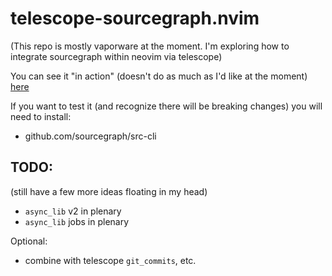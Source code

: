 # telescope-sourcegraph.nvim

(This repo is mostly vaporware at the moment. I'm exploring how to integrate sourcegraph within neovim via telescope)

You can see it "in action" (doesn't do as much as I'd like at the moment) [here](https://youtu.be/iCdsD6MiLQs)

If you want to test it (and recognize there will be breaking changes) you will need to install:

- github.com/sourcegraph/src-cli

## TODO:

(still have a few more ideas floating in my head)

- `async_lib` v2 in plenary
- `async_lib` jobs in plenary

Optional:

- combine with telescope `git_commits`, etc.
